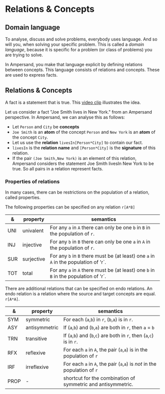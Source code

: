 # Relations & Concepts

## Domain language

To analyse, discuss and solve problems, everybody uses language. And so will you, when solving your specific problem. This is called a _domain language_, because it is specific for a problem \(or class of problems\) you are trying to solve.

In Ampersand, you make that language explicit by defining relations between concepts. This language consists of relations and concepts. These are used to express facts.

## Relations & Concepts

A fact is a statement that is true. This [video clip](https://player.ou.nl/wowzaportlets/#!production/An9G5DT) illustrates the idea.

Let us consider a fact "Joe Smith lives in New York." from an Ampersand perspective. In Ampersand, we can analyse this as follows:

* Let `Person` and `City` be **concepts**
* `Joe Smith` is an **atom** of the concept `Person` and `New York` is an **atom** of the concept `City`.
* Let us use the **relation** `livesIn[Person*City]` to contain our fact.
* `livesIn` is the **relation name** and `[Person*City]` is the **signature** of this relation.
* If the pair `(Joe Smith,New York)` is an element of this relation, Ampersand considers the statement Joe Smith livesIn New York to be true. So all pairs in a relation represent facts.

### Properties of relations

In many cases, there can be restrictions on the population of a relation, called properties.

The following properties can be specified on any relation `r[A*B]`

| & | property | semantics |
| --- | --- | --- |
| UNI | univalent | For any `a` in `A` there can only be one `b` in `B` in the population of `r`. |
| INJ | injective | For any `b` in `B` there can only be one `a` in `A` in the population of `r`. |
| SUR | surjective | For any `b` in `B` there must be \(at least\) one `a` in `A` in the population of 'r\`. |
| TOT | total | For any `a` in `A` there must be \(at least\) one `b` in `B` in the population of 'r\`. |

There are additional relations that can be specified on endo relations. An endo relation is a relation where the source and target concepts are equal. `r[A*A]`.

| & | property | semantics |
| --- | --- | --- |
| SYM | symmetric | For each \(`a`,`b`\) in `r`, \(`b`,`a`\) is in `r`. |
| ASY | antisymmetric | If \(`a`,`b`\) and \(`b`,`a`\) are both in `r`, then `a` = `b` |
| TRN | transitive | If \(`a`,`b`\) and \(`b`,`c`\) are both in `r`, then \(`a`,`c`\) is in `r`. |
| RFX | reflexive | For each `a` in `A`, the pair \(`a`,`a`\) is in the population of `r` |
| IRF | irreflexive | For each `a` in `A`, the pair \(`a`,`a`\) is _not_ in the population of `r` |
| PROP | - | shortcut for the combination of symmetric and antisymmetric. |

